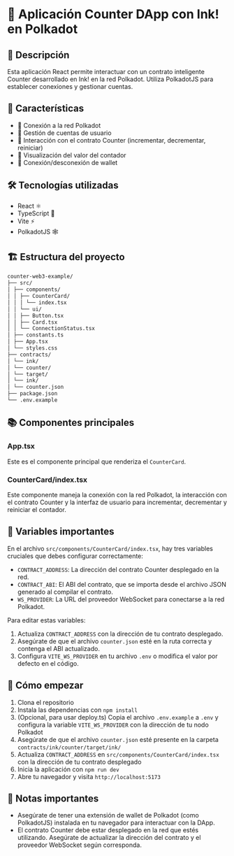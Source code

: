 # 🦑 Aplicación Counter DApp con Ink! en Polkadot

## 📝 Descripción

Esta aplicación React permite interactuar con un contrato inteligente Counter desarrollado en Ink! en la red Polkadot. Utiliza PolkadotJS para establecer conexiones y gestionar cuentas.

## 🚀 Características

- 🔗 Conexión a la red Polkadot
- 👛 Gestión de cuentas de usuario
- 🔢 Interacción con el contrato Counter (incrementar, decrementar, reiniciar)
- 💼 Visualización del valor del contador
- 🔄 Conexión/desconexión de wallet

## 🛠️ Tecnologías utilizadas

- React ⚛️
- TypeScript 📘
- Vite ⚡
- PolkadotJS 🕸️

## 🏗️ Estructura del proyecto

```sh
counter-web3-example/
├── src/
│ ├── components/
│ │ ├── CounterCard/
│ │ │ └── index.tsx
│ │ └── ui/
│ │ ├── Button.tsx
│ │ ├── Card.tsx
│ │ └── ConnectionStatus.tsx
│ ├── constants.ts
│ ├── App.tsx
│ └── styles.css
├── contracts/
│ └── ink/
│ └── counter/
│ └── target/
│ └── ink/
│ └── counter.json
├── package.json
└── .env.example
```

## 📚 Componentes principales

### App.tsx

Este es el componente principal que renderiza el `CounterCard`.

### CounterCard/index.tsx

Este componente maneja la conexión con la red Polkadot, la interacción con el contrato Counter y la interfaz de usuario para incrementar, decrementar y reiniciar el contador.

## 🔧 Variables importantes

En el archivo `src/components/CounterCard/index.tsx`, hay tres variables cruciales que debes configurar correctamente:

- `CONTRACT_ADDRESS`: La dirección del contrato Counter desplegado en la red.
- `CONTRACT_ABI`: El ABI del contrato, que se importa desde el archivo JSON generado al compilar el contrato.
- `WS_PROVIDER`: La URL del proveedor WebSocket para conectarse a la red Polkadot.

Para editar estas variables:

1. Actualiza `CONTRACT_ADDRESS` con la dirección de tu contrato desplegado.
2. Asegúrate de que el archivo `counter.json` esté en la ruta correcta y contenga el ABI actualizado.
3. Configura `VITE_WS_PROVIDER` en tu archivo `.env` o modifica el valor por defecto en el código.

## 🚦 Cómo empezar

1. Clona el repositorio
2. Instala las dependencias con `npm install`
3. (Opcional, para usar deploy.ts) Copia el archivo `.env.example` a `.env` y configura la variable `VITE_WS_PROVIDER` con la dirección de tu nodo Polkadot
4. Asegúrate de que el archivo `counter.json` esté presente en la carpeta `contracts/ink/counter/target/ink/`
5. Actualiza `CONTRACT_ADDRESS` en `src/components/CounterCard/index.tsx` con la dirección de tu contrato desplegado
6. Inicia la aplicación con `npm run dev`
7. Abre tu navegador y visita `http://localhost:5173`

## 📝 Notas importantes

- Asegúrate de tener una extensión de wallet de Polkadot (como PolkadotJS) instalada en tu navegador para interactuar con la DApp.
- El contrato Counter debe estar desplegado en la red que estés utilizando. Asegúrate de actualizar la dirección del contrato y el proveedor WebSocket según corresponda.
